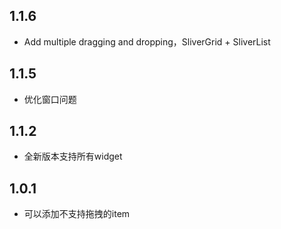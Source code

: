 ## 1.1.6

- Add multiple dragging and dropping，SliverGrid + SliverList

## 1.1.5

- 优化窗口问题

## 1.1.2

- 全新版本支持所有widget

## 1.0.1

- 可以添加不支持拖拽的item
